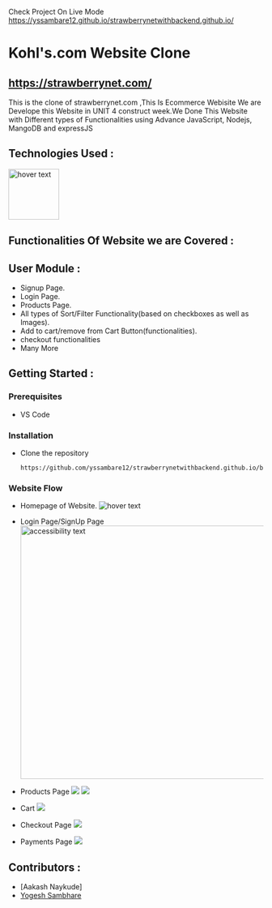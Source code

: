 Check Project On Live Mode 
https://yssambare12.github.io/strawberrynetwithbackend.github.io/


# Kohl's.com Website Clone
## https://strawberrynet.com/


This is the clone of strawberrynet.com ,This Is Ecommerce Webisite We are Develope this Website in  UNIT 4 construct week.We Done This Website with Different types of Functionalities using Advance JavaScript, Nodejs, MangoDB and expressJS
<!-- ![Clone of strawberrynet.com](https://miro.medium.com/max/1025/1*pu7gy-oQMefCge7Zr4KEBA.png) -->

## Technologies Used :
<img src="https://p92.com/binaries/content/gallery/p92website/technologies/htmlcssjs-details.png"  title="hover text" height="100px">



## Functionalities Of Website we are Covered :
## User Module :
* Signup Page.
* Login Page.
* Products Page.
* All types of Sort/Filter Functionality(based on checkboxes as well as Images).
* Add to cart/remove from Cart Button(functionalities).
* checkout functionalities
* Many More


## Getting Started :


### Prerequisites 
* VS Code


### Installation 
* Clone the repository
    ``` 
    https://github.com/yssambare12/strawberrynetwithbackend.github.io/blob/main/README.md
    ```
### Website Flow
* Homepage of Website.
  <img src="https://miro.medium.com/max/1925/1*G6NCdmbmUmCAnO4UJ4m6oQ.png" title="hover text">

* Login Page/SignUp Page
  <img src="https://miro.medium.com/max/1925/1*iEPi1lYTxzjIL-cnD8DSSg.png" alt="accessibility text" width="500px">
    <!-- login gif -->
* Products Page
  <img src="https://miro.medium.com/max/2730/1*lmbEleIti_cMy5SLgrokqA.png">
  <img src="https://miro.medium.com/max/2728/1*kbeRKQmSyGGFBxBn6-YSpg.png">

* Cart
  <img src="https://miro.medium.com/max/1400/1*7XKc-uOsY3xtY6qkhY87Ug.png">
* Checkout Page
  <img src="https://miro.medium.com/max/1925/1*ey7SMm3qpr8ThM7g54dVHw.png">
* Payments Page
  <img src="https://miro.medium.com/max/1925/1*mARvPPmnLPkqUQjq_xURVA.png">

## Contributors :
* [Aakash Naykude]
* [Yogesh Sambhare](https://github.com/yssambare12)

